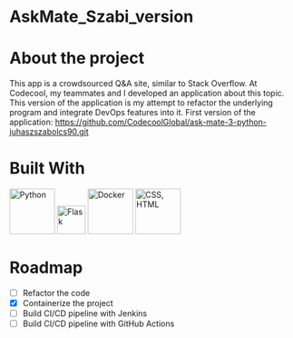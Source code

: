 # AskMate_Szabi_version

# About the project
This app is a crowdsourced Q&A site, similar to Stack Overflow. At Codecool, my teammates and I developed an application about this topic. This version of the application is my attempt to refactor the underlying program and integrate DevOps features into it.
First version of the application: https://github.com/CodecoolGlobal/ask-mate-3-python-juhaszszabolcs90.git

# Built With
<img src="https://upload.wikimedia.org/wikipedia/commons/thumb/f/f8/Python_logo_and_wordmark.svg/486px-Python_logo_and_wordmark.svg.png" alt="Python" width="80"/>
<img src="https://seeklogo.com/images/F/flask-logo-44C507ABB7-seeklogo.com.png" alt="Flask" width="50"/>
<img src="https://upload.wikimedia.org/wikipedia/commons/thumb/4/4e/Docker_%28container_engine%29_logo.svg/1280px-Docker_%28container_engine%29_logo.svg.png" alt="Docker" width="80"/>
<img src="https://encrypted-tbn0.gstatic.com/images?q=tbn:ANd9GcSUGUIki0k4KszPz3-uwtaRVMNctvSoytyaVm-t9343WKpY3AI4ekhFtuonADemA_DBpr0&usqp=CAU" alt="CSS, HTML" width="80"/>

# Roadmap
- [ ] Refactor the code
- [x] Containerize the project
- [ ] Build CI/CD pipeline with Jenkins
- [ ] Build CI/CD pipeline with GitHub Actions
